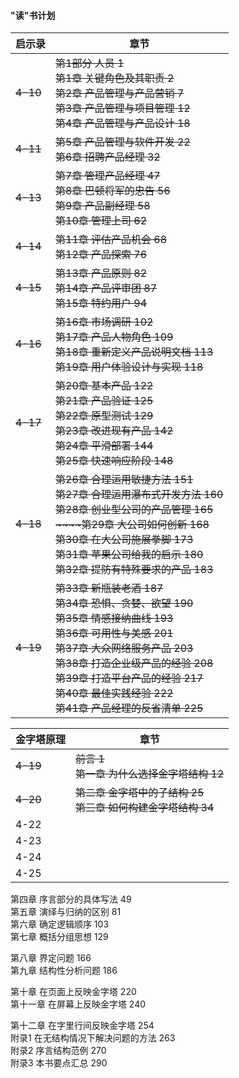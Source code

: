 #### "读"书计划

| 启示录   | 章节                                                         |
| -------- | ------------------------------------------------------------ |
| ~~4-10~~ | ~~第1部分 人员 1<br/>第1章 关键角色及其职责 2<br/>第2章 产品管理与产品营销 7<br/>第3章 产品管理与项目管理 12<br/>第4章 产品管理与产品设计 18~~ |
| ~~4-11~~ | ~~第5章 产品管理与软件开发 22<br/>第6章 招聘产品经理 32~~    |
| ~~4-13~~ | ~~第7章 管理产品经理 47<br/>第8章 巴顿将军的忠告 56<br/>第9章 产品副经理 58<br/>第10章 管理上司 62~~ |
| ~~4-14~~ | ~~第11章 评估产品机会 68<br/>第12章 产品探索 76~~            |
| ~~4-15~~ | ~~第13章 产品原则 82<br/>第14章 产品评审团 87<br/>第15章 特约用户 94~~ |
| ~~4-16~~ | ~~第16章 市场调研 102<br/>第17章 产品人物角色 109<br/>第18章 重新定义产品说明文档 113<br/>第19章 用户体验设计与实现 118~~ |
| ~~4-17~~ | ~~第20章 基本产品 122<br/>第21章 产品验证 125<br/>第22章 原型测试 129<br/>第23章 改进现有产品 142<br/>第24章 平滑部署 144<br/>第25章 快速响应阶段 148~~ |
| ~~4-18~~ | ~~第26章 合理运用敏捷方法 151<br/>第27章 合理运用瀑布式开发方法 160<br/>第28章 创业型公司的产品管理 165<br/>~~~~第29章 大公司如何创新 168<br/>第30章 在大公司施展拳脚 173<br/>第31章 苹果公司给我的启示 180<br/>第32章 提防有特殊要求的产品 183~~ |
| ~~4-19~~ | ~~第33章 新瓶装老酒 187<br/>第34章 恐惧、贪婪、欲望 190<br/>第35章 情感接纳曲线 193<br/>第36章 可用性与美感 201<br/>第37章 大众网络服务产品 203<br/>第38章 打造企业级产品的经验 208<br/>第39章 打造平台产品的经验 217<br/>第40章 最佳实践经验 222<br/>第41章 产品经理的反省清单 225~~ |



| 金字塔原理 | 章节                                                         |
| ---------- | ------------------------------------------------------------ |
| ~~4-19~~   | ~~前言 1<br/>第一章 为什么选择金字塔结构 12~~                |
| ~~4-20~~   | ~~第二章 金字塔中的子结构 25<br/>第三章 如何构建金字塔结构 34~~ |
| 4-22       |                                                              |
| 4-23       |                                                              |
| 4-24       |                                                              |
| 4-25       |                                                              |



第四章 序言部分的具体写法 49<br/>第五章 演绎与归纳的区别 81<br/>第六章 确定逻辑顺序 103<br/>第七章 概括分组思想 129<br/>

第八章 界定问题  166<br/>第九章 结构性分析问题 186<br/>

第十章 在页面上反映金字塔 220<br/>第十一章 在屏幕上反映金字塔 240<br/>

第十二章 在字里行间反映金字塔 254<br/>附录1 在无结构情况下解决问题的方法 263<br/>附录2 序言结构范例 270<br/>附录3 本书要点汇总 290<br/>